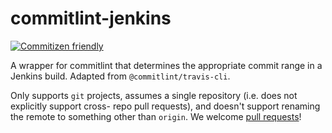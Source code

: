 # commitlint-jenkins

[![Commitizen friendly](https://img.shields.io/badge/commitizen-friendly-brightgreen.svg)](http://commitizen.github.io/cz-cli/)

A wrapper for commitlint that determines the appropriate commit range in a Jenkins build. Adapted
from `@commitlint/travis-cli`.

Only supports `git` projects, assumes a single repository (i.e. does not explicitly support cross-
repo pull requests), and doesn't support renaming the remote to something other than `origin`. We
welcome [pull requests](https://github.com/mixmaxhq/commitlint-jenkins/pulls)!
